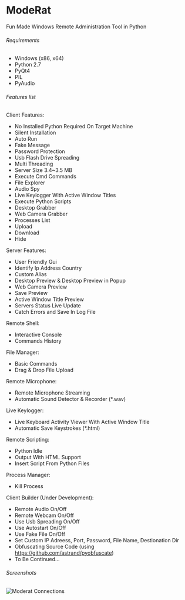 # ModeRat


Fun Made Windows Remote Administration Tool in Python

###### Requirements

* Windows (x86, x64)
* Python 2.7
* PyQt4
* PIL
* PyAudio



###### Features list

Client Features:
 * No Installed Python Required On Target Machine
 * Silent Installation
 * Auto Run
 * Fake Message
 * Password Protection
 * Usb Flash Drive Spreading
 * Multi Threading
 * Server Size 3.4~3.5 MB 
 * Execute Cmd Commands
 * File Explorer
 * Audio Spy
 * Live Keylogger With Active Window Titles
 * Execute Python Scripts
 * Desktop Grabber
 * Web Camera Grabber
 * Processes List
 * Upload
 * Download
 * Hide

Server Features:
 * User Friendly Gui
 * Identify Ip Address Country
 * Custom Alias
 * Desktop Preview & Desktop Preview in Popup
 * Web Camera Preview
 * Save Preview
 * Active Window Title Preview
 * Servers Status Live Update
 * Catch Errors and Save In Log File

Remote Shell:
 *  Interactive Console
 *  Commands History

File Manager:
 * Basic Commands
 * Drag & Drop File Upload

Remote Microphone:
 * Remote Microphone Streaming
 * Automatic Sound Detector & Recorder (*.wav)

Live Keylogger:
 * Live Keyboard Activity Viewer With Active Window Title
 * Automatic Save Keystrokes (*.html)

Remote Scripting:
 * Python Idle
 * Output With HTML Support
 * Insert Script From Python Files

Process Manager:
 * Kill Process
 
 
Client Builder (Under Development):
 * Remote Audio On/Off
 * Remote Webcam On/Off
 * Use Usb Spreading On/Off
 * Use Autostart On/Off
 * Use Fake File On/Off
 * Set Custom IP Adreess, Port, Password, File Name, Destionation Dir
 * Obfuscating Source Code (using https://github.com/astrand/pyobfuscate)
 * To Be Continued...
 



###### Screenshots

![Moderat Connections](http://s014.radikal.ru/i328/1603/0b/b0c376ab81ad.png)
